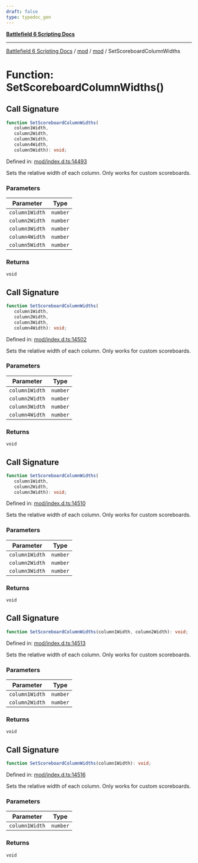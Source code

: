 ```yaml
---
draft: false
type: typedoc_gen
---
```


[**Battlefield 6 Scripting Docs**](../../../_index.md)

***

[Battlefield 6 Scripting Docs](../../../_index.md) / [mod](../../_index.md) / [mod](../_index.md) / SetScoreboardColumnWidths

# Function: SetScoreboardColumnWidths()

## Call Signature

```ts
function SetScoreboardColumnWidths(
   column1Width, 
   column2Width, 
   column3Width, 
   column4Width, 
   column5Width): void;
```

Defined in: [mod/index.d.ts:14493](https://github.com/battlefield-portal-community/portal-docs/blob/ff09b2690670f74de7e97198022e5a97ff1161ff/generators/santiago/mod/index.d.ts#L14493)

Sets the relative width of each column. Only works for custom scoreboards.

### Parameters

| Parameter | Type |
| ------ | ------ |
| `column1Width` | `number` |
| `column2Width` | `number` |
| `column3Width` | `number` |
| `column4Width` | `number` |
| `column5Width` | `number` |

### Returns

`void`

## Call Signature

```ts
function SetScoreboardColumnWidths(
   column1Width, 
   column2Width, 
   column3Width, 
   column4Width): void;
```

Defined in: [mod/index.d.ts:14502](https://github.com/battlefield-portal-community/portal-docs/blob/ff09b2690670f74de7e97198022e5a97ff1161ff/generators/santiago/mod/index.d.ts#L14502)

Sets the relative width of each column. Only works for custom scoreboards.

### Parameters

| Parameter | Type |
| ------ | ------ |
| `column1Width` | `number` |
| `column2Width` | `number` |
| `column3Width` | `number` |
| `column4Width` | `number` |

### Returns

`void`

## Call Signature

```ts
function SetScoreboardColumnWidths(
   column1Width, 
   column2Width, 
   column3Width): void;
```

Defined in: [mod/index.d.ts:14510](https://github.com/battlefield-portal-community/portal-docs/blob/ff09b2690670f74de7e97198022e5a97ff1161ff/generators/santiago/mod/index.d.ts#L14510)

Sets the relative width of each column. Only works for custom scoreboards.

### Parameters

| Parameter | Type |
| ------ | ------ |
| `column1Width` | `number` |
| `column2Width` | `number` |
| `column3Width` | `number` |

### Returns

`void`

## Call Signature

```ts
function SetScoreboardColumnWidths(column1Width, column2Width): void;
```

Defined in: [mod/index.d.ts:14513](https://github.com/battlefield-portal-community/portal-docs/blob/ff09b2690670f74de7e97198022e5a97ff1161ff/generators/santiago/mod/index.d.ts#L14513)

Sets the relative width of each column. Only works for custom scoreboards.

### Parameters

| Parameter | Type |
| ------ | ------ |
| `column1Width` | `number` |
| `column2Width` | `number` |

### Returns

`void`

## Call Signature

```ts
function SetScoreboardColumnWidths(column1Width): void;
```

Defined in: [mod/index.d.ts:14516](https://github.com/battlefield-portal-community/portal-docs/blob/ff09b2690670f74de7e97198022e5a97ff1161ff/generators/santiago/mod/index.d.ts#L14516)

Sets the relative width of each column. Only works for custom scoreboards.

### Parameters

| Parameter | Type |
| ------ | ------ |
| `column1Width` | `number` |

### Returns

`void`
